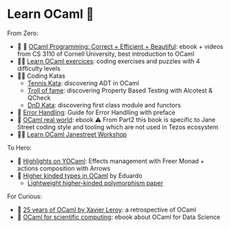 # Learn OCaml 🐫

From Zero:

* 📙 🎥 [OCaml Programming: Correct + Efficient + Beautiful](https://cs3110.github.io/textbook/cover.html): ebook + videos from CS 3110 of Cornell University, best introduction to OCaml
* 🐱‍💻 [Learn OCaml exercices](https://ocaml-sf.org/learn-ocaml-public/#activity%3Dexercises): coding exercises and puzzles with 4 difficulty levels
* 🐱‍💻 Coding Katas
  * [Tennis Kata](https://github.com/miage-lille/tennis-kata): discovering ADT in OCaml
  * [Troll of fame](https://github.com/miage-lille/troll-of-fame): discovering Property Based Testing with Alcotest & QCheck
  * [DnD Kata](https://github.com/miage-lille/dnd-kata): discovering first class module and functors
* 📝 [Error Handling](https://github.com/xvw/preface/blob/master/guides/error\_handling.md): Guide for Error Handlling with preface
* 📙 [OCaml real world](https://dev.realworldocaml.org/toc.html): ebook ⚠️ From Part2 this book is specific to Jane Street coding style and tooling which are not used in Tezos ecosystem
* 🐱‍💻 [Learn OCaml Janestreet Workshop](https://github.com/janestreet/learn-ocaml-workshop)

To Hero:

* 📝 [Highlights on YOCaml](https://xhtmlboi.github.io/articles/yocaml.html): Effects management with Freer Monad + actions composition with Arrows
* 🎥 [Higher kinded types in OCaml](https://youtu.be/VQnmq2TgTpo) by Eduardo
  * [Lightweight higher-kinded polymorphism paper](https://ocamllabs.io/higher/lightweight-higher-kinded-polymorphism.pdf)

For Curious:

* 🎥 [25 years of OCaml by Xavier Leroy](https://youtu.be/-u\_zKPXj6mw): a retrospective of OCaml
* 📙 [OCaml for scientific computing](https://ocaml.xyz/book/): ebook about OCaml for Data Science

